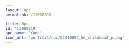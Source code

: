 ```yaml
---
layout: npc
permalink: /11000819

title: Npc
id: '11000819'
npc_name: 'Yuno'
icon_url: 'portrait/npc/02010092_he_childman2_p.png'
---
```

